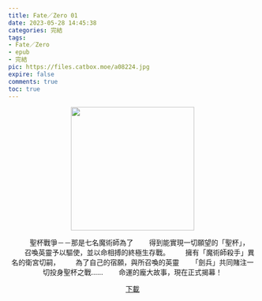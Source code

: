 ```yaml
---
title: Fate／Zero 01
date: 2023-05-28 14:45:38
categories: 完結
tags:
- Fate／Zero
- epub
- 完結
pic: https://files.catbox.moe/a08224.jpg
expire: false
comments: true
toc: true
---
```


<div style="text-align:center" class="kratos-post-content">

<img width="250px" src="https://files.catbox.moe/a08224.jpg">

<p>
　　聖杯戰爭－－那是七名魔術師為了
　　得到能實現一切願望的「聖杯」，
　　召喚英靈予以驅使，並以命相搏的終極生存戰。
　　擁有「魔術師殺手」異名的衛宮切嗣，
　　為了自己的宿願，與所召喚的英靈
　　「劍兵」共同賭注一切投身聖杯之戰……
　　命運的龐大故事，現在正式揭幕！
</p>

<p>
<a href="https://epubdatabase.azurewebsites.net/EBOOKS/EPUB/完結/Fate／Zero/Fate／Zero 1.epub?download=1">下載</a>
</p>

</div>